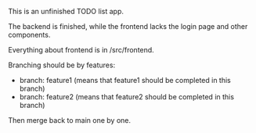 This is an unfinished TODO list app.

The backend is finished, while the frontend lacks the login page and other components.

Everything about frontend is in /src/frontend.


Branching should be by features:

- branch: feature1 (means that feature1 should be completed in this branch)
- branch: feature2 (means that feature2 should be completed in this branch)

Then merge back to main one by one.